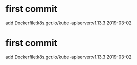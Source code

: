 # first commit
add Dockerfile:k8s.gcr.io/kube-apiserver:v1.13.3 2019-03-02
# first commit
add Dockerfile:k8s.gcr.io/kube-apiserver:v1.13.3 2019-03-02
